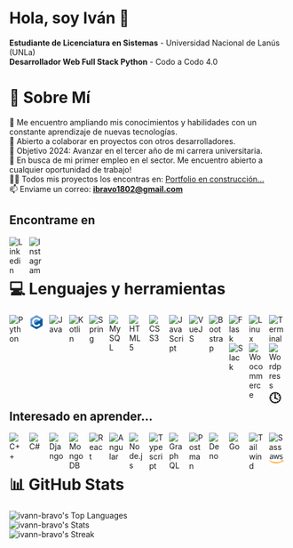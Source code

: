 # Hola, soy Iván 👋
**Estudiante de Licenciatura en Sistemas** - Universidad Nacional de Lanús (UNLa)<br>
**Desarrollador Web Full Stack Python** - Codo a Codo 4.0

# 👀 Sobre Mí
🌱 Me encuentro ampliando mis conocimientos y habilidades con un constante aprendizaje de nuevas tecnologías.<br>
👯 Abierto a colaborar en proyectos con otros desarrolladores.<br>
🚀 Objetivo 2024: Avanzar en el tercer año de mi carrera universitaria.<br>
🤗 En busca de mi primer empleo en el sector. Me encuentro abierto a cualquier oportunidad de trabajo!<br>
👨‍💻 Todos mis proyectos los encontras en: [Portfolio en construcción...]()<br>
📫 Enviame un correo: **[ibravo1802@gmail.com](mailto:ibravo1802@gmail.com)**

## Encontrame en
[<img src="https://cdn.jsdelivr.net/gh/devicons/devicon/icons/linkedin/linkedin-original.svg" alt="Linkedin" align="left" width="26" style="padding-right:10px" />](https://www.linkedin.com/in/ivan-bravo-12b713275/)
[<img src="https://img.icons8.com/external-tal-revivo-color-tal-revivo/24/external-instagram-photo-and-video-sharing-social-networking-service-owned-by-facebook-logo-color-tal-revivo.png" alt="Instagram" align="left" width="26" style="padding-right:10px" />](https://www.instagram.com/ivann.bravo/)

<br><br>

# 💻 Lenguajes y herramientas
[<img src="https://cdn.jsdelivr.net/gh/devicons/devicon/icons/python/python-original.svg" alt="Python" align="left" width="26" style="padding-right:10px" />](https://www.python.org)
[<img src="https://raw.githubusercontent.com/devicons/devicon/master/icons/c/c-original.svg" alt="C" align="left" width="26" style="padding-right:10px" />](https://www.cprogramming.com/)
[<img src="https://devicon-website.vercel.app/api/java/original.svg" alt="Java" align="left" width="26" style="padding-right:10px" />](https://www.java.com/)
[<img src="https://devicon-website.vercel.app/api/kotlin/original.svg" alt="Kotlin" align="left" width="26" style="padding-right:10px" />](https://kotlinlang.org/)
[<img src="https://devicon-website.vercel.app/api/spring/original.svg" alt="Spring" align="left" width="26" style="padding-right:10px" />](https://spring.io/)
[<img src="https://cdn.jsdelivr.net/gh/devicons/devicon/icons/mysql/mysql-original.svg" alt="MySQL" align="left" width="26" style="padding-right:10px" />](https://www.mysql.com/)
[<img src="https://cdn.jsdelivr.net/gh/devicons/devicon/icons/html5/html5-original.svg" alt="HTML5" align="left" width="26" style="padding-right:10px" />](https://www.w3.org/html/)
[<img src="https://cdn.jsdelivr.net/gh/devicons/devicon/icons/css3/css3-original.svg" alt="CSS3" align="left" width="26" style="padding-right:10px" />](https://www.w3schools.com/css/)
[<img src="https://cdn.jsdelivr.net/gh/devicons/devicon/icons/javascript/javascript-original.svg" alt="JavaScript" align="left" width="26" style="padding-right:10px" />](https://developer.mozilla.org/en-US/docs/Web/JavaScript)
[<img src="https://cdn.jsdelivr.net/gh/devicons/devicon/icons/vuejs/vuejs-original-wordmark.svg" alt="VueJS" align="left" width="26" style="padding-right:10px" />](https://vuejs.org)
[<img src="https://cdn.jsdelivr.net/gh/devicons/devicon/icons/bootstrap/bootstrap-original.svg" alt="Bootstrap" align="left" width="26" style="padding-right:10px" />](https://getbootstrap.com)
[<img src="https://devicon-website.vercel.app/api/flask/original.svg" alt="Flask" align="left" width="26" style="padding-right:10px" />](https://flask.palletsprojects.com/es/)
[<img src="https://cdn.jsdelivr.net/gh/devicons/devicon/icons/linux/linux-original.svg" alt="Linux" align="left" width="26" style="padding-right:10px" />](https://www.linux.org)
[<img src="https://img.icons8.com/fluency/48/console.png" alt="Terminal" align="left" width="26" style="padding-right:10px" />](https://www.w3schools.com/whatis/whatis_cli.asp/)
[<img src="https://cdn.jsdelivr.net/gh/devicons/devicon/icons/slack/slack-original.svg" alt="Slack" align="left" width="26" style="padding-right:10px" />](https://slack.com/intl/es-es/)
[<img src="https://cdn.jsdelivr.net/gh/devicons/devicon/icons/woocommerce/woocommerce-original.svg" alt="Woocommerce" align="left" width="26" style="padding-right:10px" />](https://woocommerce.com/es/)
[<img src="https://cdn.jsdelivr.net/gh/devicons/devicon/icons/wordpress/wordpress-original.svg" alt="Wordpress" align="left" width="26" style="padding-right:10px" />](https://wordpress.com/es/)

<br></br>

## 🕓 Interesado en aprender...
[<img src="https://devicon-website.vercel.app/api/cplusplus/original.svg" alt="C++" align="left" width="26" style="padding-right:10px" />](https://www.w3schools.com/cpp/)
[<img src="https://devicon-website.vercel.app/api/csharp/original.svg" alt="C#" align="left" width="26" style="padding-right:10px" />](https://www.w3schools.com/cs/index.php)
[<img src="https://cdn.jsdelivr.net/gh/devicons/devicon/icons/django/django-plain.svg" alt="Django" align="left" width="26" style="padding-right:10px" />](https://www.djangoproject.com/)
[<img src="https://cdn.jsdelivr.net/gh/devicons/devicon/icons/mongodb/mongodb-original.svg" alt="MongoDB" align="left" width="26" style="padding-right:10px" />](https://www.mongodb.com/)
[<img src="https://cdn.jsdelivr.net/gh/devicons/devicon/icons/react/react-original.svg" alt="React" align="left" width="26" style="padding-right:10px" />](https://react.dev/)
[<img src="https://devicon-website.vercel.app/api/angularjs/original.svg" alt="Angular" align="left" width="26" style="padding-right:10px" />](https://angular.io/)
[<img src="https://cdn.jsdelivr.net/gh/devicons/devicon/icons/nodejs/nodejs-original.svg" alt="Node.js" align="left" width="26" style="padding-right:10px" />](https://nodejs.org/en/)
[<img src="https://devicon-website.vercel.app/api/typescript/original.svg" alt="Typescript" align="left" width="26" style="padding-right:10px" />](https://www.typescriptlang.org)
[<img src="https://cdn.jsdelivr.net/gh/devicons/devicon/icons/graphql/graphql-plain.svg" alt="GraphQL" align="left" width="26" style="padding-right:10px" />](https://graphql.org/)
[<img src="https://www.vectorlogo.zone/logos/getpostman/getpostman-icon.svg" alt="Postman" align="left" width="26" style="padding-right:10px" />](https://www.postman.com/)
[<img src="https://cdn.jsdelivr.net/gh/devicons/devicon/icons/denojs/denojs-original.svg" alt="Deno" align="left" width="26" style="padding-right:10px" />](https://deno.com/)
[<img src="https://devicon-website.vercel.app/api/go/original.svg" alt="Go" align="left" width="26" style="padding-right:10px" />](https://go.dev/)
[<img src="https://devicon-website.vercel.app/api/tailwindcss/plain.svg" alt="Tailwind" align="left" width="26" style="padding-right:10px" />](https://tailwindcss.com/)
[<img src="https://cdn.jsdelivr.net/gh/devicons/devicon/icons/sass/sass-original.svg" alt="Sass" align="left" width="26" style="padding-right:10px" />](https://sass-lang.com)
[<img src="https://raw.githubusercontent.com/devicons/devicon/master/icons/amazonwebservices/amazonwebservices-original-wordmark.svg" alt="AWS" align="left" width="26" style="padding-right:10px" />](https://aws.amazon.com/es/)

<br></br>

# 📊 GitHub Stats
![ivann-bravo's Top Languages](https://github-readme-stats.vercel.app/api/top-langs/?username=ivann-bravo&theme=tokyonight&show_icons=true&hide_border=true&layout=compact)<br/>
![ivann-bravo's Stats](https://github-readme-stats.vercel.app/api?username=ivann-bravo&theme=tokyonight&show_icons=true&hide_border=true&count_private=true)<br/>
![ivann-bravo's Streak](https://github-readme-streak-stats.herokuapp.com/?user=ivann-bravo&theme=tokyonight&hide_border=true)<br/>
